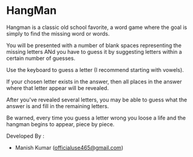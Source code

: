 # HangMan
Hangman is a classic old school favorite, a word game where the goal is simply to find the missing word or words.

You will be presented with a number of blank spaces representing the missing letters ANd you have to guess it by suggesting letters within a certain number of guesses.

Use the keyboard to guess a letter (I recommend starting with vowels).

If your chosen letter exists in the answer, then all places in the answer where that letter appear will be revealed.

After you've revealed several letters, you may be able to guess what the answer is and fill in the remaining letters.

Be warned, every time you guess a letter wrong you loose a life and the hangman begins to appear, piece by piece.

Developed By :
- Manish Kumar (officialuse465@gmail.com)
